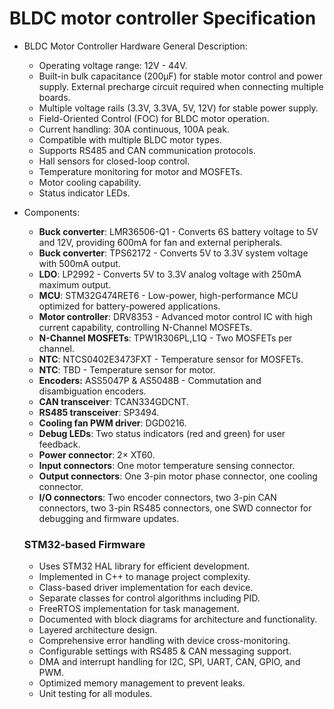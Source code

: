 # BLDC motor controller Specification

- BLDC Motor Controller Hardware General Description:
    - Operating voltage range: 12V - 44V.
    - Built-in bulk capacitance (200µF) for stable motor control and power supply. External precharge circuit required when connecting multiple boards.
    - Multiple voltage rails (3.3V, 3.3VA, 5V, 12V) for stable power supply.
    - Field-Oriented Control (FOC) for BLDC motor operation.
    - Current handling: 30A continuous, 100A peak.
    - Compatible with multiple BLDC motor types.
    - Supports RS485 and CAN communication protocols.
    - Hall sensors for closed-loop control.
    - Temperature monitoring for motor and MOSFETs.
    - Motor cooling capability.
    - Status indicator LEDs.
- Components:
    - **Buck converter**: LMR36506-Q1 - Converts 6S battery voltage to 5V and 12V, providing 600mA for fan and external peripherals.
    - **Buck converter**: TPS62172 - Converts 5V to 3.3V system voltage with 500mA output.
    - **LDO**: LP2992 - Converts 5V to 3.3V analog voltage with 250mA maximum output.
    - **MCU**: STM32G474RET6 - Low-power, high-performance MCU optimized for battery-powered applications.
    - **Motor controller**: DRV8353 - Advanced motor control IC with high current capability, controlling N-Channel MOSFETs.
    - **N-Channel MOSFETs**: TPW1R306PL,L1Q - Two MOSFETs per channel.
    - **NTC**: NTCS0402E3473FXT - Temperature sensor for MOSFETs.
    - **NTC**: TBD - Temperature sensor for motor.
    - **Encoders:** ASS5047P & AS5048B - Commutation and disambiguation encoders.
    - **CAN transceiver**: TCAN334GDCNT.
    - **RS485 transceiver**: SP3494.
    - **Cooling fan PWM driver**: DGD0216.
    - **Debug LEDs**: Two status indicators (red and green) for user feedback.
    - **Power connector**: 2× XT60.
    - **Input connectors**: One motor temperature sensing connector.
    - **Output connectors**: One 3-pin motor phase connector, one cooling connector.
    - **I/O connectors**: Two encoder connectors, two 3-pin CAN connectors, two 3-pin RS485 connectors, one SWD connector for debugging and firmware updates.
    
    ### STM32-based Firmware
    
    - Uses STM32 HAL library for efficient development.
    - Implemented in C++ to manage project complexity.
    - Class-based driver implementation for each device.
    - Separate classes for control algorithms including PID.
    - FreeRTOS implementation for task management.
    - Documented with block diagrams for architecture and functionality.
    - Layered architecture design.
    - Comprehensive error handling with device cross-monitoring.
    - Configurable settings with RS485 & CAN messaging support.
    - DMA and interrupt handling for I2C, SPI, UART, CAN, GPIO, and PWM.
    - Optimized memory management to prevent leaks.
    - Unit testing for all modules.